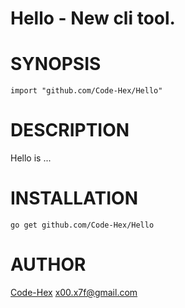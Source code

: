 Hello - New cli tool.
====

# SYNOPSIS

    import "github.com/Code-Hex/Hello"

# DESCRIPTION

Hello is ...

# INSTALLATION

    go get github.com/Code-Hex/Hello

# AUTHOR

[Code-Hex](https://github.com/Code-Hex) <x00.x7f@gmail.com>